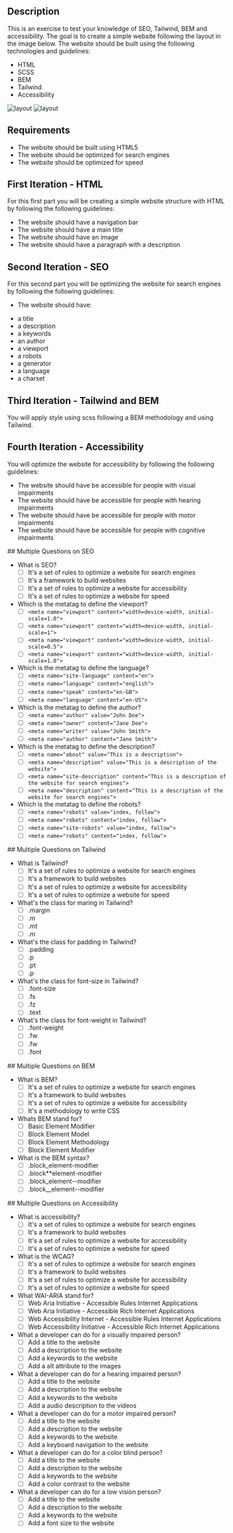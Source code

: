 ## Description

This is an exercise to test your knowledge of SEO, Tailwind, BEM and accessibility. The goal is to create a simple website following the layout in the image below. The website should be built using the following technologies and guidelines:

- HTML
- SCSS
- BEM
- Tailwind
- Accessibility

![layout](./imgs/layout.png)
![layout](./imgs/layout-2.png)

## Requirements

- The website should be built using HTML5
- The website should be optimized for search engines
- The website should be optimized for speed

## First Iteration - HTML

For this first part you will be creating a simple website structure with HTML by following the following guidelines:

- The website should have a navigation bar
- The website should have a main title
- The website should have an image
- The website should have a paragraph with a description

## Second Iteration - SEO

For this second part you will be optimizing the website for search engines by following the following guidelines:

- The website should have:

* a title
* a description
* a keywords
* an author
* a viewport
* a robots
* a generator
* a language
* a charset

## Third Iteration - Tailwind and BEM

You will apply style using scss following a BEM methodology and using Tailwind.

## Fourth Iteration - Accessibility

You will optimize the website for accessibility by following the following guidelines:

- The website should have be accessible for people with visual impairments
- The website should have be accessible for people with hearing impairments
- The website should have be accessible for people with motor impairments
- The website should have be accessible for people with cognitive impairments

## Multiple Questions on SEO

- What is SEO?
  - [ ] It's a set of rules to optimize a website for search engines
  - [ ] It's a framework to build websites
  - [ ] It's a set of rules to optimize a website for accessibility
  - [ ] It's a set of rules to optimize a website for speed

- Which is the metatag to define the viewport?
  - [ ] `<meta name="viewport" content="width=device-width, initial-scale=1.0">`
  - [ ] `<meta name="viewport" content="width=device-width, initial-scale=1">`
  - [ ]  `<meta name="viewport" content="width=device-width, initial-scale=0.5">`
  - [ ] `<meta name="viewport" content="width=device-width, initial-scale=1.0">`

- Which is the metatag to define the language?
  - [ ] `<meta name="site-language" content="en">`
  - [ ] `<meta name="language" content="english">`
  - [ ] `<meta name="speak" content="en-GB">`
  - [ ] `<meta name="language" content="en-US">`

- Which is the metatag to define the author?
  - [ ] `<meta name="author" value="John Doe">`
  - [ ] `<meta name="owner" content="Jane Doe">`
  - [ ] `<meta name="writer" value="John Smith">`
  - [ ] `<meta name="author" content="Jane Smith">`

- Which is the metatag to define the description?
  - [ ] `<meta name="about" value="This is a description">`
  - [ ] `<meta name="description" value="This is a description of the website">`
  - [ ] `<meta name="site-description" content="This is a description of the website for search engines">`
  - [ ] `<meta name="description" content="This is a description of the website for search engines">`

- Which is the metatag to define the robots?
  - [ ] `<meta name="robots" value="index, follow">`
  - [ ] `<meta name="robots" content="index, follow">`
  - [ ] `<meta name="site-robots" value="index, follow">`
  - [ ] `<meta name="robots" content="index, follow">`

## Multiple Questions on Tailwind

- What is Tailwind?
  - [ ] It's a set of rules to optimize a website for search engines
  - [ ] It's a framework to build websites
  - [ ] It's a set of rules to optimize a website for accessibility
  - [ ] It's a set of rules to optimize a website for speed

- What's the class for maring in Tailwind?
  - [ ] .margin
  - [ ] .m
  - [ ] .mt
  - [ ] .m

- What's the class for padding in Tailwind?
  - [ ] .padding
  - [ ] .p
  - [ ] .pt
  - [ ] .p

- What's the class for font-size in Tailwind?
  - [ ] .font-size
  - [ ] .fs
  - [ ] .fz
  - [ ] .text

- What's the class for font-weight in Tailwind?
  - [ ] .font-weight
  - [ ] .fw
  - [ ] .fw
  - [ ] .font

## Multiple Questions on BEM

- What is BEM?
  - [ ] It's a set of rules to optimize a website for search engines
  - [ ] It's a framework to build websites
  - [ ] It's a set of rules to optimize a website for accessibility
  - [ ] It's a methodology to write CSS

- Whats BEM stand for?
  - [ ] Basic Element Modifier
  - [ ] Block Element Model
  - [ ] Block Element Methodology
  - [ ] Block Element Modifier

- What is the BEM syntax?
  - [ ] .block_element-modifier
  - [ ] .block\*\*element-modifier
  - [ ] .block_element--modifier
  - [ ] .block\_\_element--modifier

## Multiple Questions on Accessibility

- What is accessibility?
  - [ ] It's a set of rules to optimize a website for search engines
  - [ ] It's a framework to build websites
  - [ ] It's a set of rules to optimize a website for accessibility
  - [ ] It's a set of rules to optimize a website for speed

- What is the WCAG?
  - [ ] It's a set of rules to optimize a website for search engines
  - [ ] It's a framework to build websites
  - [ ] It's a set of rules to optimize a website for accessibility
  - [ ] It's a set of rules to optimize a website for speed

- What WAI-ARIA stand for?
  - [ ] Web Aria Initiative - Accessible Rules Internet Applications
  - [ ] Web Aria Initiative - Accessible Rich Internet Applications
  - [ ] Web Accessibility Internet - Accessible Rules Internet Applications
  - [ ] Web Accessibility Initiative - Accessible Rich Internet Applications

- What a developer can do for a visually impaired person?
  - [ ] Add a title to the website
  - [ ] Add a description to the website
  - [ ] Add a keywords to the website
  - [ ] Add a alt attribute to the images

- What a developer can do for a hearing impaired person?
  - [ ] Add a title to the website
  - [ ] Add a description to the website
  - [ ] Add a keywords to the website
  - [ ] Add a audio description to the videos

- What a developer can do for a motor impaired person?
  - [ ] Add a title to the website
  - [ ] Add a description to the website
  - [ ] Add a keywords to the website
  - [ ] Add a keyboard navigation to the website

- What a developer can do for a color blind person?
  - [ ] Add a title to the website
  - [ ] Add a description to the website
  - [ ] Add a keywords to the website
  - [ ] Add a color contrast to the website

- What a developer can do for a low vision person?
  - [ ] Add a title to the website
  - [ ] Add a description to the website
  - [ ] Add a keywords to the website
  - [ ] Add a font size to the website
